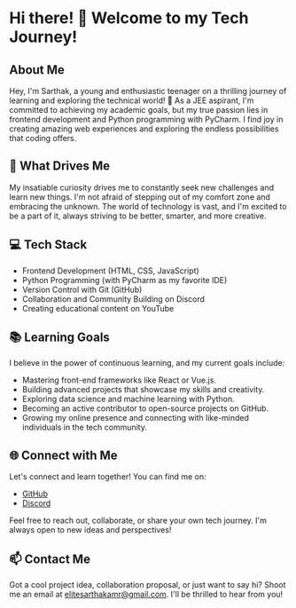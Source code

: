 
# Hi there! 👋 Welcome to my Tech Journey!

## About Me

Hey, I'm Sarthak, a young and enthusiastic teenager on a thrilling journey of learning and exploring the technical world! 🚀 As a JEE aspirant, I'm committed to achieving my academic goals, but my true passion lies in frontend development and Python programming with PyCharm. I find joy in creating amazing web experiences and exploring the endless possibilities that coding offers.

## 🌱 What Drives Me

My insatiable curiosity drives me to constantly seek new challenges and learn new things. I'm not afraid of stepping out of my comfort zone and embracing the unknown. The world of technology is vast, and I'm excited to be a part of it, always striving to be better, smarter, and more creative.

## 💻 Tech Stack

- Frontend Development (HTML, CSS, JavaScript)
- Python Programming (with PyCharm as my favorite IDE)
- Version Control with Git (GitHub)
- Collaboration and Community Building on Discord
- Creating educational content on YouTube

## 📚 Learning Goals

I believe in the power of continuous learning, and my current goals include:

- Mastering front-end frameworks like React or Vue.js.
- Building advanced projects that showcase my skills and creativity.
- Exploring data science and machine learning with Python.
- Becoming an active contributor to open-source projects on GitHub.
- Growing my online presence and connecting with like-minded individuals in the tech community.

## 🌐 Connect with Me

Let's connect and learn together! You can find me on:

- [GitHub](https://github.com/Precise-Goals)
- [Discord]([https://discord.gg/yourserver](https://discord.gg/MrZVXNkYwW))

Feel free to reach out, collaborate, or share your own tech journey. I'm always open to new ideas and perspectives!

## 📫 Contact Me

Got a cool project idea, collaboration proposal, or just want to say hi? Shoot me an email at [elitesarthakamr@gmail.com](mailto:elitesarthakamr@gmail.com). I'll be thrilled to hear from you!

